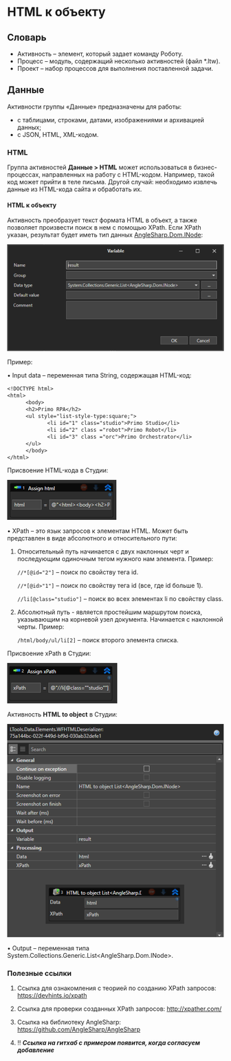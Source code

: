 # HTML к объекту

## Словарь

* Активность – элемент, который задает команду Роботу.
* Процесс – модуль, содержащий несколько активностей (файл \*.ltw).
* Проект – набор процессов для выполнения поставленной задачи.

## Данные
Активности группы «Данные» предназначены для работы:
* с таблицами, строками, датами, изображениями и архивацией данных;
* с JSON, HTML, XML-кодом.

### HTML
Группа активностей **Данные > HTML** может использоваться в бизнес-процессах, направленных на работу с HTML-кодом. Например, такой код может прийти в теле письма. Другой случай: необходимо извлечь данные из HTML-кода сайта и обработать их.

#### HTML к объекту
Активность преобразует текст формата HTML в объект, а также позволяет произвести поиск в нем с помощью XPath. Если XPath указан, результат будет иметь тип данных [AngleSharp.Dom.INode](https://github.com/AngleSharp/AngleSharp):

![](<../../../../.gitbook/assets/html-to-object-type-variable.png>)

Пример: 

•	 Input data – переменная типа String, содержащая HTML-код:
```
<!DOCTYPE html>
<html>
      <body>
      <h2>Primo RPA</h2>
      <ul style="list-style-type:square;">
  	         <li id="1" class="studio">Primo Studio</li>
  	         <li id="2" class ="robot">Primo Robot</li>
  	         <li id="3" class ="orc">Primo Orchestrator</li>
      </ul>
      </body>
</html>
 ```

Присвоение HTML-кода в Студии:

![](<../../../../.gitbook/assets/html-to-object-assign.png>)

•	XPath – это язык запросов к элементам HTML. Может быть представлен в виде абсолютного и относительного пути:
1. Относительный путь начинается с двух наклонных черт и последующим одиночным тегом нужного нам элемента. Пример:

   `//*[@id="2"]` – поиск по свойству тега id.

   `//*[@id>"1"]` – поиск по свойству тега id (все, где id больше 1).

   `//li[@class="studio"]` – поиск во всех элементах li по свойству class.
3. Абсолютный путь - является простейшим маршрутом поиска, указывающим на корневой узел документа. Начинается с наклонной черты. Пример:

   `/html/body/ul/li[2]` – поиск второго элемента списка.

Присвоение xPath в Студии:
 
![](<../../../../.gitbook/assets/html-to-object-assign-xpath.png>)

Активность **HTML to object** в Студии:

![](<../../../../.gitbook/assets/html-to-object-in-studio.png>)

•	Output – переменная типа System.Collections.Generic.List\<AngleSharp.Dom.INode\>.

### Полезные ссылки

1. Ссылка для ознакомления с теорией по созданию XPath запросов: https://devhints.io/xpath

2. Ссылка для проверки созданных XPath запросов: http://xpather.com/ 

3. Ссылка на библиотеку AngleSharp: https://github.com/AngleSharp/AngleSharp

4. :bangbang: ***Ссылка на гитхаб с примером появится, когда согласуем добавление***











